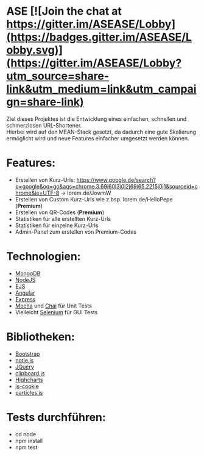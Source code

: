 # ASE [![Join the chat at https://gitter.im/ASEASE/Lobby](https://badges.gitter.im/ASEASE/Lobby.svg)](https://gitter.im/ASEASE/Lobby?utm_source=share-link&utm_medium=link&utm_campaign=share-link)
Ziel dieses Projektes ist die Entwicklung eines einfachen, schnellen und schmerzlosen URL-Shortener.  
Hierbei wird auf den MEAN-Stack gesetzt, da dadurch eine gute Skalierung ermöglicht wird und neue Features einfacher umgesetzt werden können.

# Features:
- Erstellen von Kurz-Urls: https://www.google.de/search?q=google&oq=go&aqs=chrome.3.69i60l3j0l2j69i65.2215j0j1&sourceid=chrome&ie=UTF-8 -> lorem.de/JowmW
- Erstellen von Custom Kurz-Urls wie z.bsp. lorem.de/HelloPepe (**Premium**)
- Erstellen von QR-Codes (**Premium**)
- Statistiken für alle erstellten Kurz-Urls
- Statistiken für einzelne Kurz-Urls
- Admin-Panel zum erstellen von Premium-Codes

# Technologien:
- [MongoDB](https://www.mongodb.com/de)
- [NodeJS](https://nodejs.org/en/)
- [EJS](http://www.embeddedjs.com/)
- [Angular](https://angularjs.org/)
- [Express](http://expressjs.com/de/)
- [Mocha](https://mochajs.org/) und [Chai](http://chaijs.com/) für Unit Tests
- Vielleicht [Selenium](http://docs.seleniumhq.org/) für GUI Tests

# Bibliotheken:
- [Bootstrap](http://getbootstrap.com/)
- [notie.js](https://github.com/jaredreich/notie)
- [JQuery](https://jquery.com/)
- [clipboard.js](https://clipboardjs.com/)
- [Highcharts](http://www.highcharts.com/)
- [js-cookie](https://github.com/js-cookie/js-cookie)
- [particles.js](https://github.com/VincentGarreau/particles.js/)

# Tests durchführen:
- cd node
- npm install
- npm test
